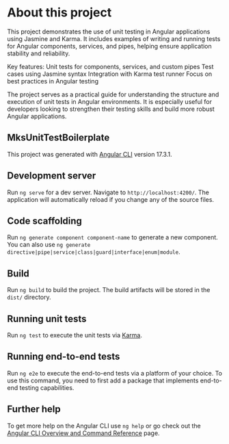# About this project

This project demonstrates the use of unit testing in Angular applications using Jasmine and Karma. It includes examples of writing and running tests for Angular components, services, and pipes, helping ensure application stability and reliability.

Key features:
  Unit tests for components, services, and custom pipes
  Test cases using Jasmine syntax
  Integration with Karma test runner
  Focus on best practices in Angular testing

The project serves as a practical guide for understanding the structure and execution of unit tests in Angular environments. It is especially useful for developers looking to strengthen their testing skills and build more robust Angular applications.

## MksUnitTestBoilerplate

This project was generated with [Angular CLI](https://github.com/angular/angular-cli) version 17.3.1.

## Development server

Run `ng serve` for a dev server. Navigate to `http://localhost:4200/`. The application will automatically reload if you change any of the source files.

## Code scaffolding

Run `ng generate component component-name` to generate a new component. You can also use `ng generate directive|pipe|service|class|guard|interface|enum|module`.

## Build

Run `ng build` to build the project. The build artifacts will be stored in the `dist/` directory.

## Running unit tests

Run `ng test` to execute the unit tests via [Karma](https://karma-runner.github.io).

## Running end-to-end tests

Run `ng e2e` to execute the end-to-end tests via a platform of your choice. To use this command, you need to first add a package that implements end-to-end testing capabilities.

## Further help

To get more help on the Angular CLI use `ng help` or go check out the [Angular CLI Overview and Command Reference](https://angular.io/cli) page.
